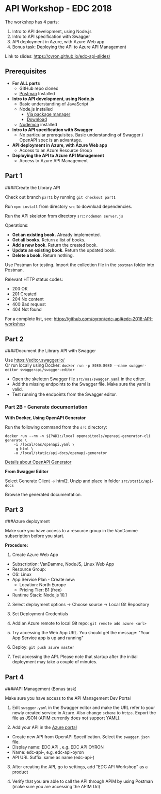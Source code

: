 # API Workshop - EDC 2018

The workshop has 4 parts:
1. Intro to API development, using Node.js
2. Intro to API specification with Swagger
3. API deployment in Azure, with Azure Web app
4. Bonus task: Deploying the API to Azure API Management

Link to slides: https://oyron.github.io/edc-api-slides/

## Prerequisites

- **For ALL parts**
  - GitHub repo cloned
  - [Postman](https://www.getpostman.com/) Installed
- **Intro to API development, using Node.js**
  - Basic understanding of JavaScript
  - Node.js installed
    - [Via package manager](https://nodejs.org/en/download/package-manager)
    - [Download](https://nodejs.org/en/download/)
  - [Nodemon](https://nodemon.io/) installed
- **Intro to API specification with Swagger**
  - No particular prerequisites. Basic understanding of Swagger / OpenAPI spec is an advantage.
- **API deployment in Azure, with Azure Web app**
  - Access to an Azure Resource Group
- **Deploying the API to Azure API Management**
  - Access to Azure API Management


## Part 1

####Create the Library API

Check out branch `part1` by running `git checkout part1`

Run `npm install` from directory `src` to download dependencies.

Run the API skeleton from directory `src`: `nodemon server.js`

Operations:
- **Get an existing book.** Already implemented.
- **Get all books.** Return a list of books.
- **Add a new book.** Return the created book.
- **Update an existing book.** Return the updated book.
- **Delete a book.** Return nothing.

Use Postman for testing. Import the collection file in the `postman` folder into Postman. 

Relevant HTTP status codes:
- 200 OK
- 201 Created
- 204 No content
- 400 Bad request
- 404 Not found

For a complete list, see: https://github.com/oyron/edc-api#edc-2018-API-workshop

## Part 2

####Document the Library API with Swagger

Use https://editor.swagger.io/<br>
Or run locally using Docker: `docker run -p 8080:8080 --name swagger-editor swaggerapi/swagger-editor`

- Open the skeleton Swagger file `src/oas/swagger.yaml` in the editor.
- Add the missing endpoints to the Swagger file. Make sure the yaml is valid.
- Test running the endpoints from the Swagger editor.

### Part 2B - Generate documentation

**With Docker, Using OpenAPI Generator**

Run the following command from the `src` directory:

```
docker run --rm -v ${PWD}:/local openapitools/openapi-generator-cli generate \
    -i /local/oas/openapi.yaml \
    -g html \
    -o /local/static/api-docs/openapi-generator
```
[Details about OpenAPI Generator](https://github.com/openapitools/openapi-generator#33---online-openapi-generator)


**From Swagger Editor**

Select Generate Client -> html2. Unzip and place in folder `src/static/api-docs`

Browse the generated documentation.

## Part 3
###Azure deployment

Make sure you have access to a resource group in the VanDamme subscription before you start.

**Procedure:**

1. Create Azure Web App
  - Subscription: VanDamme, NodeJS, Linux Web App
  - Resource Group: <Personal resource group>
  - OS: Linux
  - App Service Plan - Create new:
    - Location: North Europe
    - Pricing Tier: B1 (free)
  - Runtime Stack: Node.js 10.1
  
2. Select deployment options -> Choose source -> Local Git Repository

3. Set Deployment Credentials

4. Add an Azure remote to local Git repo: `git remote add azure <url>`

5. Try accessing the Web App URL. You should get the message: "Your App Service app is up and running"

5. Deploy: `git push azure master`

6. Test accessing the API. Please note that startup after the initial deployment may take a couple of minutes.

## Part 4
####API Management (Bonus task)

Make sure you have access to the API Management Dev Portal


1. Edit `swagger.yaml` in the Swagger editor and make the URL refer to your newly created service in Azure. 
Also change `scheme` to `https`. Export the file as JSON (APIM currently does not support YAML).

2. Add your API in the [Azure portal](https://portal.azure.com/#@StatoilSRM.onmicrosoft.com/resource/subscriptions/5f59116d-13e1-4d1a-a272-1cea3a54228c/resourceGroups/IntegrationServices/providers/Microsoft.ApiManagement/service/omniadev/apim-apis)
  - Create new API from OpenAPI Specification. Select the `swagger.json` file.
  - Display name: EDC API <user name>, e.g. EDC API OYRON
  - Name: edc-api-<user name>, e.g. edc-api-oyron
  - API URL Suffix: same as name (edc-api-<user name>)
  
3. After creating the API, go to settings, add "EDC API Workshop" as a product

4. Verify that you are able to call the API through APIM by using Postman (make sure you are accessing the APIM Url) 

